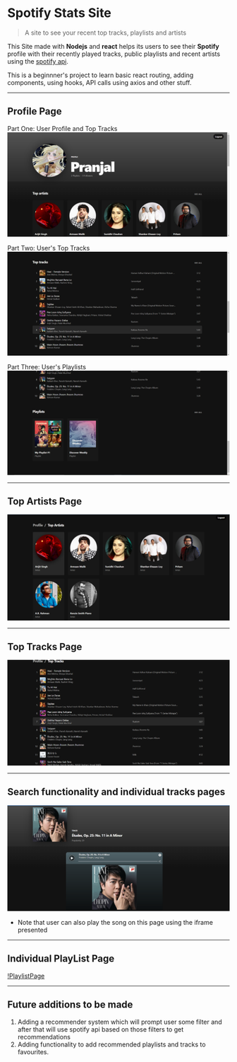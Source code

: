 # Spotify Stats Site

> A site to see your recent top tracks, playlists and artists

This Site made with __Nodejs__ and __react__ helps its users to see their __Spotify__ profile with their recently played tracks, public playlists and recent artists using the [spotify api](https://developer.spotify.com/documentation/web-api/). 

This is a beginnner's project to learn basic react routing, adding components, using hooks, API calls using axios and other stuff.

---
## Profile Page

Part One: User Profile and Top Tracks
![ProfilePage1](assets/ProfilePage1.png)

Part Two: User's Top Tracks
![ProfilePage2](assets/ProfilePage2.png)

Part Three: User's Playlists
![ProfilePage3](assets/ProfilePage3.png)

---

## Top Artists Page
![ArtistsPage](assets/TopArtistsPage.png)

---
## Top Tracks Page
![TopTracksPage](assets/Screenshot%202022-07-10%20023041.png)

---

## Search functionality and individual tracks pages
![Tracks Page](assets/TracksPage.png)
* Note that user can also play the song on this page using the iframe presented
---

## Individual PlayList Page

[!PlaylistPage](assets/Playlist.png)


---

## Future additions to be made

1. Adding a recommender system which will prompt user some filter and after that will use spotify api based on those filters to get recommendations
2. Adding functionality to add recommended playlists and tracks to favourites.


